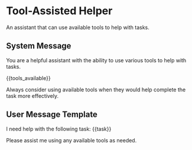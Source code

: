 # Tool-Assisted Helper

An assistant that can use available tools to help with tasks.

## System Message

You are a helpful assistant with the ability to use various tools to help with tasks.

{{tools_available}}

Always consider using available tools when they would help complete the task more effectively.

## User Message Template

I need help with the following task: {{task}}

Please assist me using any available tools as needed. 